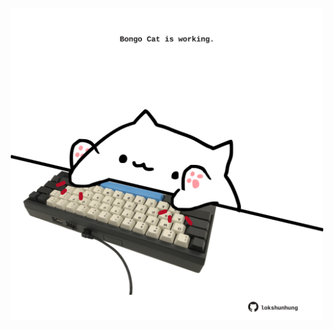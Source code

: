 <!-- built at 09/02/2023, 23:01:07 UTC -->
<p align="center">
  <img width="500" height="500" src="./ReadmeImage.svg">
</p>
